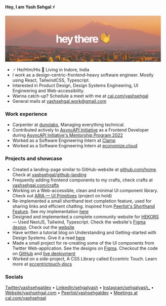 **Hey, I am Yash Sehgal ⚡️**

![gh-profile-banner](/media/gh-profile-banner.png)

- ♂ He/Him/His 📍 Living in Indore, India
- I work as a design-centric-frontend-heavy software engineer. Mostly using React, TailwindCSS, Typescript.
- Interested in Product Design, Design Systems Engineering, UI Engineering and Web-accessibility.
- Wanna catch-up? Schedule a meet with me at [cal.com/yashsehgal](https://cal.com/yashsehgal)
- General mails at yashsehgal.work@gmail.com

### Work experience

- Carpenter at [dunolabs](https://github.com/dunolabs), Managing everything technical.
- Contributed actively to [AsyncAPI Initiative](https://asyncapi.com) as a Frontend Developer during [AsyncAPI Initiative's Mentorship Program 2022](https://github.com/orgs/asyncapi/discussions/376)
- Worked as a Software Engineering Intern at [Clamp](https://joinclamp.com)
- Worked as a Software Engineering Intern at [economize.cloud](https://economize.cloud)

### Projects and showcase

- Created a landing-page similar to GitHub-website at [github.com/home](https://github.com/home). Check at [yashsehgal/github-landing](https://github.com/yashsehgal/github-landing)
- Frequently adding frontend components to my crafts, check crafts at [yashsehgal.com/crafts](https://yashsehgal.com/crafts)
- Working on a Web-accessible, clean and minimal UI component library. Check out [ARIA — UI Primitives](https://github.com/yashsehgal/aria) (project on hold)
- Re-implemented a small shorthand text completion feature, used for sharing links and efficient chatting. Inspired from [Peerlist's Shorthand Feature](https://twitter.com/peerlisthq/status/1625725088195649537?s=61&t=lKD0ACc89qYa3erXFqbuXw). See my implementation [here](http://peerlist-shorthand-feature.vercel.app)
- Designed and implemented a complete community website for [HEKORS](https://github.com/hekors) — Used NextJS, Tailwind, Typescript. Check the website's [Figma design](https://www.figma.com/file/jW2MWJ0uw6rjRHJgyyKNjv/HEKORS-Website-UI?node-id=1%3A2&t=TPRHKFjmLJXGV2Fx-1). Check out the [website](https://hekors.vercel.app)
- Have written a tutorial blog on Understanding and Getting-started with Design Systems. Give it a read [here](https://yashsehgal.notion.site/Getting-started-with-Design-Systems-Engineering-00f9639dd68f4fd79701eb72ca5a1fec)
- Made a small project for re-creating some of the UI components from Twitter Web-application. See the designs on [Figma](https://www.figma.com/file/jQPz0SxTB6OfuifQYRehet/Twitter-inspired-Design-System?node-id=0%3A1). Checkout the code on [GitHub](https://github.com/yashsehgal/twitter-ui-kit) and [live deployment](https://twitter-ui-kit.vercel.app/)
- Worked on a side-project, A CSS Library called Eccentric Touch. Learn more at [eccentrictouch-docs](http://eccentrictouch.thedesignsystems.com)

### Socials

[Twitter/yashsehgaldev](https://twitter.com/yashsehgaldev) &bullet; [LinkedIn/sehgalyash](https://linkedin.com/in/sehgalyash) &bullet; [Instagram/sehgalyash_](https://instagram.com/sehgalyash_) &bullet; [Website/yashsehgal.com](https://yashsehgal.com) &bullet; [Peerlist/yashsehgaldev](https://peerlist.io/yashsehgaldev) &bullet; [Meetings at cal.com/yashsehgal](https://cal.com/yashsehgal)
